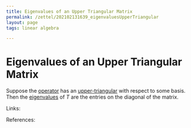 ```yaml
---
title: Eigenvalues of an Upper Triangular Matrix
permalink: /zettel/202102131639_eigenvaluesUpperTriangular
layout: page
tags: linear algebra

---
```

# Eigenvalues of an Upper Triangular Matrix

Suppose the [operator](202102082104_operatorDefinition) has an [upper-triangular](202102131604_upperTriangularMatrix) with respect 
to some basis. Then the [eigenvalues](202102120912_eigenvalueDefinition) of $T$ are the entries on the 
diagonal of the matrix.

Links: 

References: 


